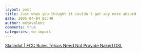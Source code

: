 ```yaml
---
layout: post
title: Just when you thought it couldn't get any more absurd
date: 2005-04-04 05:49
author: metavalent
comments: true
categories: wp-import
---
```

<a href="http://yro.slashdot.org/article.pl?sid=05/04/03/2229234&amp;from=rss">Slashdot | FCC Rules Telcos Need Not Provide Naked DSL</a>
